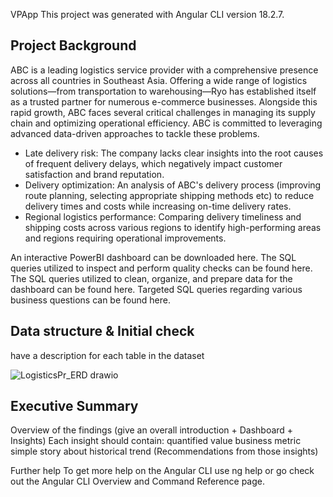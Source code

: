 VPApp
This project was generated with Angular CLI version 18.2.7.

## Project Background
ABC is a leading logistics service provider with a comprehensive presence across all countries in Southeast Asia. Offering a wide range of logistics solutions—from transportation to warehousing—Ryo has established itself as a trusted partner for numerous e-commerce businesses. Alongside this rapid growth, ABC faces several critical challenges in managing its supply chain and optimizing operational efficiency. ABC is committed to leveraging advanced data-driven approaches to tackle these problems.
- Late delivery risk: The company lacks clear insights into the root causes of frequent delivery delays, which negatively impact customer satisfaction and brand reputation.
- Delivery optimization: An analysis  of ABC's delivery process (improving route planning, selecting appropriate shipping methods etc)  to reduce delivery times and costs while increasing on-time delivery rates.
- Regional logistics performance: Comparing delivery timeliness and shipping costs across various regions to identify high-performing areas and regions requiring operational improvements.

An interactive PowerBI dashboard can be downloaded here.
The SQL queries utilized to inspect and perform quality checks can be found here.
The SQL queries utilized to clean, organize, and prepare data for the dashboard can be found here.
Targeted SQL queries regarding various business questions can be found here.

## Data structure & Initial check
have a description for each table in the dataset

![LogisticsPr_ERD drawio](https://github.com/user-attachments/assets/49781cfc-5d1c-4b76-9d45-d3840eea29cd)




## Executive Summary
Overview of the findings (give an overall introduction + Dashboard + Insights) Each insight should contain: quantified value business metric simple story about historical trend (Recommendations from those insights)



Further help
To get more help on the Angular CLI use ng help or go check out the Angular CLI Overview and Command Reference page.
